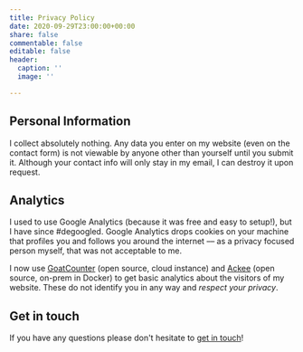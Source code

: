 ```yaml
---
title: Privacy Policy
date: 2020-09-29T23:00:00+00:00
share: false
commentable: false
editable: false
header:
  caption: ''
  image: ''

---
```


## Personal Information

I collect absolutely nothing. Any data you enter on my website (even on the contact form) is not viewable by anyone other than yourself until you submit it. Although your contact info will only stay in my email, I can destroy it upon request.

## Analytics

I used to use Google Analytics (because it was free and easy to setup!), but I have since #degoogled. Google Analytics drops cookies on your machine that profiles you and follows you around the internet –– as a privacy focused person myself, that was not acceptable to me.

I now use [GoatCounter](https://www.goatcounter.com) (open source, cloud instance) and [Ackee](https://github.com/electerious/Ackee) (open source, on-prem in Docker) to get basic analytics about the visitors of my website. These do not identify you in any way and _respect your privacy_.

## Get in touch

If you have any questions please don't hesitate to [get in touch](https://siddhantkhera.ca/#contact)!
